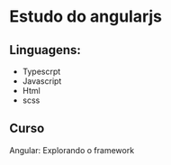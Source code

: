 # Estudo do angularjs

## Linguagens:
- Typescrpt
- Javascript
- Html
- scss

## Curso
Angular: Explorando o framework






